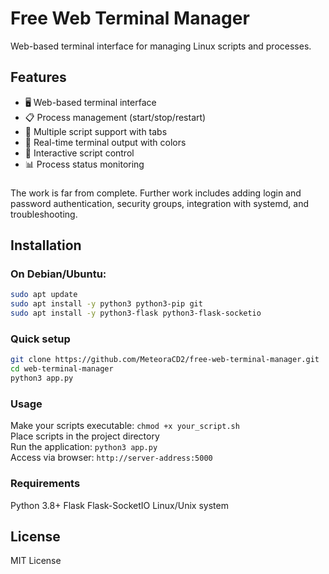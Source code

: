# Free Web Terminal Manager

Web-based terminal interface for managing Linux scripts and processes.

## Features

- 🖥️ Web-based terminal interface
- 📋 Process management (start/stop/restart)
- 🎯 Multiple script support with tabs
- 🎨 Real-time terminal output with colors
- 🔧 Interactive script control
- 📊 Process status monitoring
###
The work is far from complete. Further work includes adding login and password authentication, security groups, integration with systemd, and troubleshooting.
## Installation

### On Debian/Ubuntu:
```bash
sudo apt update
sudo apt install -y python3 python3-pip git
sudo apt install -y python3-flask python3-flask-socketio
```

### Quick setup
```bash
git clone https://github.com/MeteoraCD2/free-web-terminal-manager.git
cd web-terminal-manager
python3 app.py
```

### Usage
Make your scripts executable: `chmod +x your_script.sh`  
Place scripts in the project directory  
Run the application: `python3 app.py`  
Access via browser: `http://server-address:5000`

### Requirements
Python 3.8+
Flask
Flask-SocketIO
Linux/Unix system

## License
MIT License